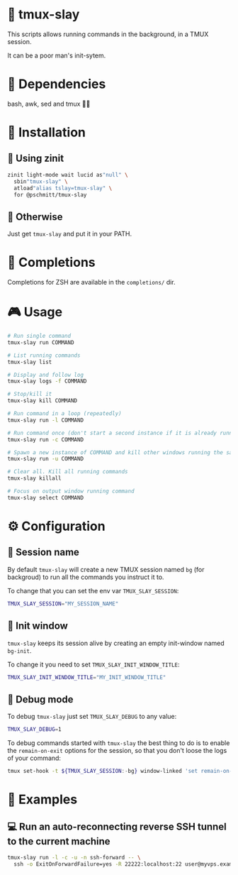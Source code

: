 # 🚬 tmux-slay

This scripts allows running commands in the background, in a TMUX session.

It can be a poor man's init-sytem.

# 🚏 Dependencies

bash, awk, sed and tmux 🤷‍♂️

# 🔨 Installation

## 🧊 Using zinit

```zsh
zinit light-mode wait lucid as"null" \
  sbin"tmux-slay" \
  atload"alias tslay=tmux-slay" \
  for @pschmitt/tmux-slay
```

## 🦆 Otherwise

Just get `tmux-slay` and put it in your PATH.

# 🎼 Completions

Completions for ZSH are available in the `completions/` dir.

# 🎮 Usage

```bash
# Run single command
tmux-slay run COMMAND

# List running commands
tmux-slay list

# Display and follow log
tmux-slay logs -f COMMAND

# Stop/kill it
tmux-slay kill COMMAND

# Run command in a loop (repeatedly)
tmux-slay run -l COMMAND

# Run command once (don't start a second instance if it is already running)
tmux-slay run -c COMMAND

# Spawn a new instance of COMMAND and kill other windows running the same command
tmux-slay run -u COMMAND

# Clear all. Kill all running commands
tmux-slay killall

# Focus on output window running command
tmux-slay select COMMAND
```

# ⚙️ Configuration

## 👶 Session name

By default `tmux-slay` will create a new TMUX session named `bg` (for
backgroud) to run all the commands you instruct it to.

To change that you can set the env var `TMUX_SLAY_SESSION`:

```bash
TMUX_SLAY_SESSION="MY_SESSION_NAME"
```

## 🌅 Init window

`tmux-slay` keeps its session alive by creating an empty init-window named
`bg-init`.

To change it you need to set `TMUX_SLAY_INIT_WINDOW_TITLE`:

```bash
TMUX_SLAY_INIT_WINDOW_TITLE="MY_INIT_WINDOW_TITLE"
```

## 🐛 Debug mode

To debug `tmux-slay` just set `TMUX_SLAY_DEBUG` to any value:

```bash
TMUX_SLAY_DEBUG=1
```

To debug commands started with `tmux-slay` the best thing to do is to enable the
`remain-on-exit` options for the session, so that you don't loose the logs of
your command:

```bash
tmux set-hook -t ${TMUX_SLAY_SESSION:-bg} window-linked 'set remain-on-exit on'
```

# 🧪 Examples

## 💻 Run an auto-reconnecting reverse SSH tunnel to the current machine

```bash
tmux-slay run -l -c -u -n ssh-forward -- \
  ssh -o ExitOnForwardFailure=yes -R 22222:localhost:22 user@myvps.example.com
```
